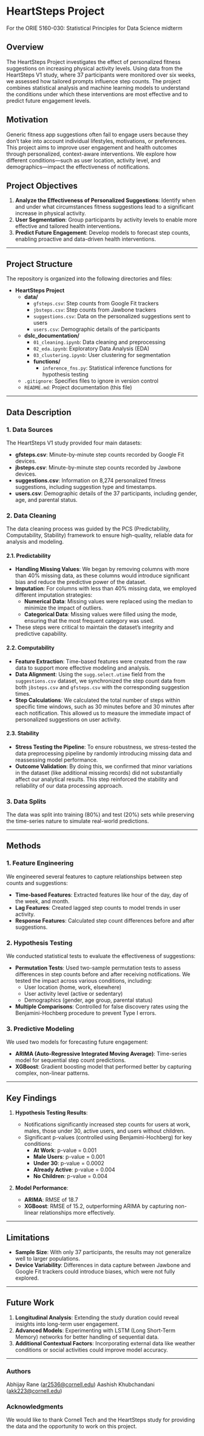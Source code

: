 # HeartSteps Project
For the ORIE 5160-030: Statistical Principles for Data Science midterm


## Overview
The HeartSteps Project investigates the effect of personalized fitness suggestions on increasing physical activity levels. Using data from the HeartSteps V1 study, where 37 participants were monitored over six weeks, we assessed how tailored prompts influence step counts. The project combines statistical analysis and machine learning models to understand the conditions under which these interventions are most effective and to predict future engagement levels.

## Motivation
Generic fitness app suggestions often fail to engage users because they don’t take into account individual lifestyles, motivations, or preferences. This project aims to improve user engagement and health outcomes through personalized, context-aware interventions. We explore how different conditions—such as user location, activity level, and demographics—impact the effectiveness of notifications.

## Project Objectives
1. **Analyze the Effectiveness of Personalized Suggestions**: Identify when and under what circumstances fitness suggestions lead to a significant increase in physical activity.
2. **User Segmentation**: Group participants by activity levels to enable more effective and tailored health interventions.
3. **Predict Future Engagement**: Develop models to forecast step counts, enabling proactive and data-driven health interventions.

---

## Project Structure
The repository is organized into the following directories and files:

- **HeartSteps Project**
  - **data/**
    - `gfsteps.csv`: Step counts from Google Fit trackers
    - `jbsteps.csv`: Step counts from Jawbone trackers
    - `suggestions.csv`: Data on the personalized suggestions sent to users
    - `users.csv`: Demographic details of the participants
  - **dslc_documentation/**
    - `01_cleaning.ipynb`: Data cleaning and preprocessing
    - `02_eda.ipynb`: Exploratory Data Analysis (EDA)
    - `03_clustering.ipynb`: User clustering for segmentation
    - **functions/**
      - `inference_fns.py`: Statistical inference functions for hypothesis testing
  - `.gitignore`: Specifies files to ignore in version control
  - `README.md`: Project documentation (this file)


---

## Data Description
### 1. **Data Sources**
The HeartSteps V1 study provided four main datasets:
- **gfsteps.csv**: Minute-by-minute step counts recorded by Google Fit devices.
- **jbsteps.csv**: Minute-by-minute step counts recorded by Jawbone devices.
- **suggestions.csv**: Information on 8,274 personalized fitness suggestions, including suggestion type and timestamps.
- **users.csv**: Demographic details of the 37 participants, including gender, age, and parental status.

### 2. **Data Cleaning**

The data cleaning process was guided by the PCS (Predictability, Computability, Stability) framework to ensure high-quality, reliable data for analysis and modeling.

#### 2.1. Predictability
- **Handling Missing Values**: We began by removing columns with more than 40% missing data, as these columns would introduce significant bias and reduce the predictive power of the dataset.
- **Imputation**: For columns with less than 40% missing data, we employed different imputation strategies:
  - **Numerical Data**: Missing values were replaced using the median to minimize the impact of outliers.
  - **Categorical Data**: Missing values were filled using the mode, ensuring that the most frequent category was used.
- These steps were critical to maintain the dataset’s integrity and predictive capability.

#### 2.2. Computability
- **Feature Extraction**: Time-based features were created from the raw data to support more effective modeling and analysis.
- **Data Alignment**: Using the `sugg.select.utime` field from the `suggestions.csv` dataset, we synchronized the step count data from both `jbsteps.csv` and `gfsteps.csv` with the corresponding suggestion times.
- **Step Calculations**: We calculated the total number of steps within specific time windows, such as 30 minutes before and 30 minutes after each notification. This allowed us to measure the immediate impact of personalized suggestions on user activity.

#### 2.3. Stability
- **Stress Testing the Pipeline**: To ensure robustness, we stress-tested the data preprocessing pipeline by randomly introducing missing data and reassessing model performance.
- **Outcome Validation**: By doing this, we confirmed that minor variations in the dataset (like additional missing records) did not substantially affect our analytical results. This step reinforced the stability and reliability of our data processing approach.


### 3. **Data Splits**
The data was split into training (80%) and test (20%) sets while preserving the time-series nature to simulate real-world predictions.

---

## Methods
### 1. Feature Engineering
We engineered several features to capture relationships between step counts and suggestions:
- **Time-based Features**: Extracted features like hour of the day, day of the week, and month.
- **Lag Features**: Created lagged step counts to model trends in user activity.
- **Response Features**: Calculated step count differences before and after suggestions.

### 2. Hypothesis Testing
We conducted statistical tests to evaluate the effectiveness of suggestions:
- **Permutation Tests**: Used two-sample permutation tests to assess differences in step counts before and after receiving notifications. We tested the impact across various conditions, including:
  - User location (home, work, elsewhere)
  - User activity level (active or sedentary)
  - Demographics (gender, age group, parental status)
- **Multiple Comparisons**: Controlled for false discovery rates using the Benjamini-Hochberg procedure to prevent Type I errors.

### 3. Predictive Modeling
We used two models for forecasting future engagement:
- **ARIMA (Auto-Regressive Integrated Moving Average)**: Time-series model for sequential step count predictions.
- **XGBoost**: Gradient boosting model that performed better by capturing complex, non-linear patterns.

---

## Key Findings
1. **Hypothesis Testing Results**: 
   - Notifications significantly increased step counts for users at work, males, those under 30, active users, and users without children.
   - Significant p-values (controlled using Benjamini-Hochberg) for key conditions:
     - **At Work**: p-value = 0.001
     - **Male Users**: p-value = 0.001
     - **Under 30**: p-value = 0.0002
     - **Already Active**: p-value = 0.004
     - **No Children**: p-value = 0.004

2. **Model Performance**:
   - **ARIMA**: RMSE of 18.7
   - **XGBoost**: RMSE of 15.2, outperforming ARIMA by capturing non-linear relationships more effectively.

---

## Limitations
- **Sample Size**: With only 37 participants, the results may not generalize well to larger populations.
- **Device Variability**: Differences in data capture between Jawbone and Google Fit trackers could introduce biases, which were not fully explored.

---

## Future Work
1. **Longitudinal Analysis**: Extending the study duration could reveal insights into long-term user engagement.
2. **Advanced Models**: Experimenting with LSTM (Long Short-Term Memory) networks for better handling of sequential data.
3. **Additional Contextual Factors**: Incorporating external data like weather conditions or social activities could improve model accuracy.

---
### Authors
Abhijay Rane (ar2536@cornell.edu)
Aashish Khubchandani (akk223@cornell.edu)

### Acknowledgments
We would like to thank Cornell Tech and the HeartSteps study for providing the data and the opportunity to work on this project.


